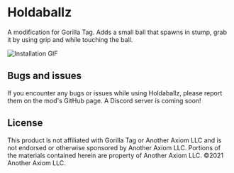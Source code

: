 # Holdaballz
A modification for Gorilla Tag. Adds a small ball that spawns in stump, grab it by using grip and while touching the ball.

![Installation GIF](https://github.com/ShinyGorilla/Holdaballz/blob/main/Marketing/Show)

## Bugs and issues
If you encounter any bugs or issues while using Holdaballz, please report them on the mod's GitHub page. A Discord server is coming soon!

## License
This product is not affiliated with Gorilla Tag or Another Axiom LLC and is not endorsed or otherwise sponsored by Another Axiom LLC. Portions of the materials contained herein are property of Another Axiom LLC. ©2021 Another Axiom LLC.
